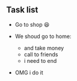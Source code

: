 ## Task list

* Go to shop :satisfied:
* We shoud go to home:
    * and take money
    * call to friends
    * i need to end
    

* OMG i do it
    
